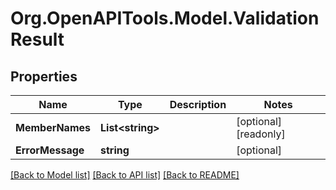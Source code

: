 # Org.OpenAPITools.Model.ValidationResult

## Properties

Name | Type | Description | Notes
------------ | ------------- | ------------- | -------------
**MemberNames** | **List&lt;string&gt;** |  | [optional] [readonly] 
**ErrorMessage** | **string** |  | [optional] 

[[Back to Model list]](../README.md#documentation-for-models) [[Back to API list]](../README.md#documentation-for-api-endpoints) [[Back to README]](../README.md)

